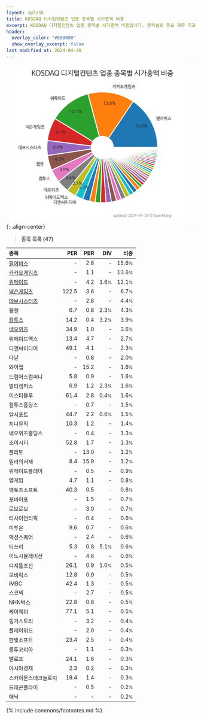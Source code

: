 ```yaml
---
layout: splash
title: KOSDAQ 디지털컨텐츠 업종 종목별 시가총액 비중
excerpt: KOSDAQ 디지털컨텐츠 업종 종목별 시가총액 비중입니다. 종목별로 주요 재무 지표를 함께 표시합니다.
header:
  overlay_color: "#800000"
  show_overlay_excerpt: false
last_modified_at: 2024-04-30
---
```



![KOSDAQ 디지털컨텐츠 업종 종목별 시가총액 비중](/stats/sector/images/kosdaq_업종_디지털컨텐츠_종목.png){: .align-center}


> **종목 목록 (47)**<a id="list"></a>

| **종목** | **PER** | **PBR** | **DIV** | **비중** |
| :------- | ------: | ------: | ------: | -------: |
| [펄어비스](/263750/) | - | 2.8 | - | 15.6<small>%</small> |
| [카카오게임즈](/293490/) | - | 1.1 | - | 13.6<small>%</small> |
| [위메이드](/112040/) | - | 4.2 | 1.6<small>%</small> | 12.1<small>%</small> |
| [넥슨게임즈](/225570/) | 122.5 | 3.6 | - | 6.7<small>%</small> |
| [데브시스터즈](/194480/) | - | 2.8 | - | 4.4<small>%</small> |
| 웹젠 | 6.7 | 0.8 | 2.3<small>%</small> | 4.3<small>%</small> |
| [컴투스](/078340/) | 14.2 | 0.4 | 3.2<small>%</small> | 3.9<small>%</small> |
| [네오위즈](/095660/) | 34.9 | 1.0 | - | 3.6<small>%</small> |
| 위메이드맥스 | 13.4 | 4.7 | - | 2.7<small>%</small> |
| 디앤씨미디어 | 49.1 | 4.1 | - | 2.3<small>%</small> |
| 다날 | - | 0.8 | - | 2.0<small>%</small> |
| 와이랩 | - | 15.2 | - | 1.6<small>%</small> |
| 드림어스컴퍼니 | 5.8 | 0.9 | - | 1.6<small>%</small> |
| 멀티캠퍼스 | 6.9 | 1.2 | 2.3<small>%</small> | 1.6<small>%</small> |
| 미스터블루 | 61.4 | 2.8 | 0.4<small>%</small> | 1.6<small>%</small> |
| 컴투스홀딩스 | - | 0.7 | - | 1.5<small>%</small> |
| 알서포트 | 44.7 | 2.2 | 0.6<small>%</small> | 1.5<small>%</small> |
| 지니뮤직 | 10.3 | 1.2 | - | 1.4<small>%</small> |
| 네오위즈홀딩스 | - | 0.4 | - | 1.3<small>%</small> |
| 조이시티 | 52.8 | 1.7 | - | 1.3<small>%</small> |
| 플리토 | - | 13.0 | - | 1.2<small>%</small> |
| 밀리의서재 | 8.4 | 15.9 | - | 1.2<small>%</small> |
| 위메이드플레이 | - | 0.5 | - | 0.9<small>%</small> |
| 엠게임 | 4.7 | 1.1 | - | 0.8<small>%</small> |
| 액토즈소프트 | 40.3 | 0.5 | - | 0.8<small>%</small> |
| 포바이포 | - | 1.5 | - | 0.7<small>%</small> |
| 로보로보 | - | 3.0 | - | 0.7<small>%</small> |
| 티사이언티픽 | - | 0.4 | - | 0.6<small>%</small> |
| 미투온 | 9.6 | 0.7 | - | 0.6<small>%</small> |
| 액션스퀘어 | - | 2.4 | - | 0.6<small>%</small> |
| 티쓰리 | 5.3 | 0.8 | 5.1<small>%</small> | 0.6<small>%</small> |
| 이노시뮬레이션 | - | 4.6 | - | 0.6<small>%</small> |
| 디지틀조선 | 26.1 | 0.9 | 1.0<small>%</small> | 0.5<small>%</small> |
| 모비릭스 | 12.8 | 0.9 | - | 0.5<small>%</small> |
| iMBC | 42.4 | 1.3 | - | 0.5<small>%</small> |
| 스코넥 | - | 2.7 | - | 0.5<small>%</small> |
| NHN벅스 | 22.8 | 0.8 | - | 0.5<small>%</small> |
| 케이웨더 | 77.1 | 5.1 | - | 0.5<small>%</small> |
| 핑거스토리 | - | 3.2 | - | 0.4<small>%</small> |
| 플레이위드 | - | 2.0 | - | 0.4<small>%</small> |
| 한빛소프트 | 23.4 | 2.5 | - | 0.4<small>%</small> |
| 룽투코리아 | - | 1.1 | - | 0.3<small>%</small> |
| 밸로프 | 24.1 | 1.6 | - | 0.3<small>%</small> |
| 아시아경제 | 2.3 | 0.2 | - | 0.3<small>%</small> |
| 스카이문스테크놀로지 | 19.4 | 1.4 | - | 0.3<small>%</small> |
| 드래곤플라이 | - | 0.5 | - | 0.2<small>%</small> |
| 애닉 | - | - | - | 0.2<small>%</small> |

{% include commons/footnotes.md %}